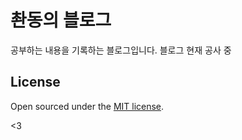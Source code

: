 # 촨동의 블로그

공부하는 내용을 기록하는 블로그입니다. 블로그 현재 공사 중

## License

Open sourced under the [MIT license](LICENSE.md).

<3
